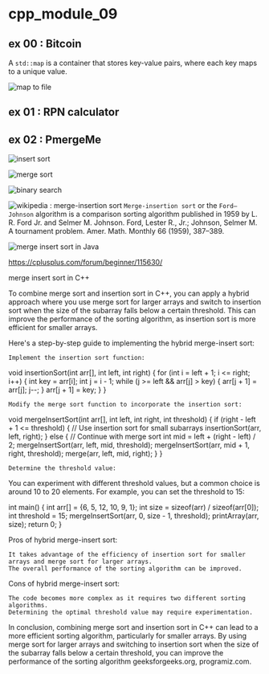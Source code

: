 # cpp_module_09

## ex 00 : Bitcoin

A `std::map` is a container that stores key-value pairs, where each key maps to a unique value.

![map to file](https://marketsplash.com/tutorials/cpp/cplusplus-map-to-file/)

## ex 01 : RPN calculator

## ex 02 : PmergeMe

![insert sort](https://www.programiz.com/dsa/insertion-sort)

![merge sort](https://www.programiz.com/dsa/merge-sort)

![binary search](https://www.tutorialspoint.com/binary-insertion-sort-in-cplusplus)

![wikipedia : merge-insertion sort](https://en.wikipedia.org/wiki/Merge-insertion_sort)
`Merge-insertion sort` or the `Ford–Johnson` algorithm is a comparison sorting algorithm published in 1959 by L. R. Ford Jr. and Selmer M. Johnson.
    Ford, Lester R., Jr.; Johnson, Selmer M. A tournament problem. Amer. Math. Monthly 66 (1959), 387–389.

![merge insert sort in Java](https://iq.opengenus.org/merge-insertion-sort/)


https://cplusplus.com/forum/beginner/115630/


merge insert sort in C++

To combine merge sort and insertion sort in C++, you can apply a hybrid approach where you use merge sort for larger arrays and switch to insertion sort when the size of the subarray falls below a certain threshold. This can improve the performance of the sorting algorithm, as insertion sort is more efficient for smaller arrays.

Here's a step-by-step guide to implementing the hybrid merge-insert sort:

    Implement the insertion sort function:

void insertionSort(int arr[], int left, int right) {
    for (int i = left + 1; i <= right; i++) {
        int key = arr[i];
        int j = i - 1;
        while (j >= left && arr[j] > key) {
            arr[j + 1] = arr[j];
            j--;
        }
        arr[j + 1] = key;
    }
}

    Modify the merge sort function to incorporate the insertion sort:

void mergeInsertSort(int arr[], int left, int right, int threshold) {
    if (right - left + 1 <= threshold) {
        // Use insertion sort for small subarrays
        insertionSort(arr, left, right);
    } else {
        // Continue with merge sort
        int mid = left + (right - left) / 2;
        mergeInsertSort(arr, left, mid, threshold);
        mergeInsertSort(arr, mid + 1, right, threshold);
        merge(arr, left, mid, right);
    }
}

    Determine the threshold value:

You can experiment with different threshold values, but a common choice is around 10 to 20 elements. For example, you can set the threshold to 15:

int main() {
    int arr[] = {6, 5, 12, 10, 9, 1};
    int size = sizeof(arr) / sizeof(arr[0]);
    int threshold = 15;
    mergeInsertSort(arr, 0, size - 1, threshold);
    printArray(arr, size);
    return 0;
}

Pros of hybrid merge-insert sort:

    It takes advantage of the efficiency of insertion sort for smaller arrays and merge sort for larger arrays.
    The overall performance of the sorting algorithm can be improved.

Cons of hybrid merge-insert sort:

    The code becomes more complex as it requires two different sorting algorithms.
    Determining the optimal threshold value may require experimentation.

In conclusion, combining merge sort and insertion sort in C++ can lead to a more efficient sorting algorithm, particularly for smaller arrays. By using merge sort for larger arrays and switching to insertion sort when the size of the subarray falls below a certain threshold, you can improve the performance of the sorting algorithm geeksforgeeks.org, programiz.com.
